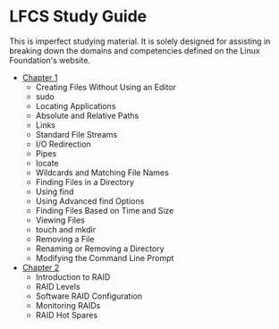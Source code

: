 # LFCS Study Guide

This is imperfect studying material. It is solely designed for assisting in breaking down the domains and competencies defined on the Linux Foundation's website.

* [Chapter 1](chapter1.md)
  * Creating Files Without Using an Editor
  * sudo
  * Locating Applications
  * Absolute and Relative Paths
  * Links
  * Standard File Streams
  * I/O Redirection
  * Pipes
  * locate
  * Wildcards and Matching File Names
  * Finding Files in a Directory
  * Using find
  * Using Advanced find Options
  * Finding Files Based on Time and Size
  * Viewing Files
  * touch and mkdir
  * Removing a File
  * Renaming or Removing a Directory
  * Modifying the Command Line Prompt
* [Chapter 2](chapter2.md)
  * Introduction to RAID
  * RAID Levels
  * Software RAID Configuration
  * Monitoring RAIDs
  * RAID Hot Spares
